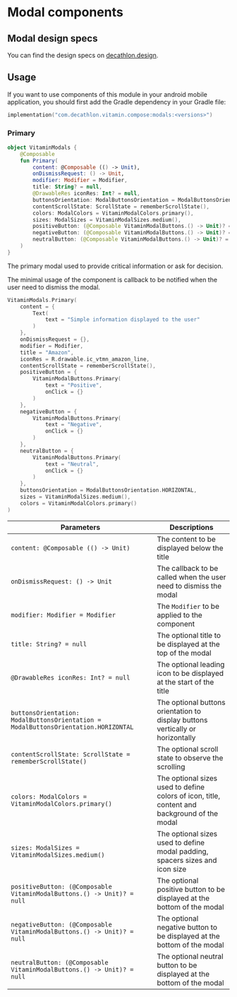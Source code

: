 # Modal components

## Modal design specs

You can find the design specs on [decathlon.design](https://www.decathlon.design/).

## Usage

If you want to use components of this module in your android mobile application, you should
first add the Gradle dependency in your Gradle file:

```kotlin
implementation("com.decathlon.vitamin.compose:modals:<versions>")
```

### Primary

```kotlin
object VitaminModals {
    @Composable
    fun Primary(
        content: @Composable (() -> Unit),
        onDismissRequest: () -> Unit,
        modifier: Modifier = Modifier,
        title: String? = null,
        @DrawableRes iconRes: Int? = null,
        buttonsOrientation: ModalButtonsOrientation = ModalButtonsOrientation.HORIZONTAL,
        contentScrollState: ScrollState = rememberScrollState(),
        colors: ModalColors = VitaminModalColors.primary(),
        sizes: ModalSizes = VitaminModalSizes.medium(),
        positiveButton: (@Composable VitaminModalButtons.() -> Unit)? = null,
        negativeButton: (@Composable VitaminModalButtons.() -> Unit)? = null,
        neutralButton: (@Composable VitaminModalButtons.() -> Unit)? = null,
    )
}
```

The primary modal used to provide critical information or ask for decision.

The minimal usage of the component is callback to be notified when the user need to dismiss the modal.

```kotlin
VitaminModals.Primary(
    content = {
        Text(
            text = "Simple information displayed to the user"
        )
    },
    onDismissRequest = {},
    modifier = Modifier,
    title = "Amazon",
    iconRes = R.drawable.ic_vtmn_amazon_line,
    contentScrollState = rememberScrollState(),
    positiveButton = {
        VitaminModalButtons.Primary(
            text = "Positive",
            onClick = {}
        )
    },
    negativeButton = {
        VitaminModalButtons.Primary(
            text = "Negative",
            onClick = {}
        )
    },
    neutralButton = {
        VitaminModalButtons.Primary(
            text = "Neutral",
            onClick = {}
        )
    },
    buttonsOrientation = ModalButtonsOrientation.HORIZONTAL,
    sizes = VitaminModalSizes.medium(),
    colors = VitaminModalColors.primary()
)
```

Parameters | Descriptions
-- | --
`content: @Composable (() -> Unit)` | The content to be displayed below the title
`onDismissRequest: () -> Unit` | The callback to be called when the user need to dismiss the modal
`modifier: Modifier = Modifier` | The `Modifier` to be applied to the component
`title: String? = null` | The optional title to be displayed at the top of the modal
`@DrawableRes iconRes: Int? = null` | The optional leading icon to be displayed at the start of the title
`buttonsOrientation: ModalButtonsOrientation = ModalButtonsOrientation.HORIZONTAL` | The optional buttons orientation to display buttons vertically or horizontally
`contentScrollState: ScrollState = rememberScrollState()` | The optional scroll state to observe the scrolling
`colors: ModalColors = VitaminModalColors.primary()` | The optional sizes used to define colors of icon, title, content and background of the modal
`sizes: ModalSizes = VitaminModalSizes.medium()` | The optional sizes used to define modal padding, spacers sizes and icon size
`positiveButton: (@Composable VitaminModalButtons.() -> Unit)? = null` | The optional positive button to be displayed at the bottom of the modal 
`negativeButton: (@Composable VitaminModalButtons.() -> Unit)? = null` | The optional negative button to be displayed at the bottom of the modal
`neutralButton: (@Composable VitaminModalButtons.() -> Unit)? = null` | The optional neutral button to be displayed at the bottom of the modal
